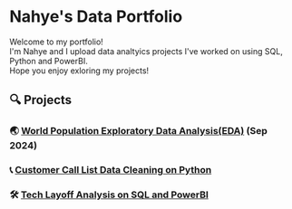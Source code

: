# Nahye's Data Portfolio

Welcome to my portfolio! <br/>
I'm Nahye and I upload data analtyics projects I've worked on using SQL, Python and PowerBI. <br/>
Hope you enjoy exloring my projects!

## 🔍 Projects

### 🌏 [World Population Exploratory Data Analysis(EDA)](https://github.com/NahyeMoon/DataAnalyticsPortfolio/blob/main/World%20Population/EDA.md)   (Sep 2024)
### 📞 [Customer Call List Data Cleaning on Python](https://github.com/NahyeMoon/DataAnalyticsPortfolio/blob/main/Customer%20Call%20List/Data%20Cleaning.md)
### 🛠️ [Tech Layoff Analysis on SQL and PowerBI](https://github.com/NahyeMoon/DataAnalyticsPortfolio/tree/main/Tech%20Layoffs)


